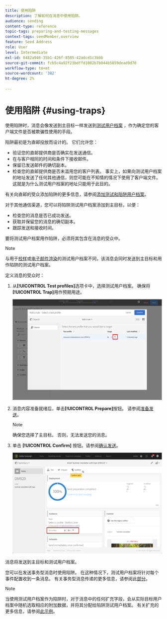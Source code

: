 ```yaml
---
title: 使用陷阱
description: 了解如何在消息中使用陷阱。
audience: sending
content-type: reference
topic-tags: preparing-and-testing-messages
context-tags: seedMember,overview
feature: Seed Address
role: User
level: Intermediate
exl-id: 0482a946-35b1-426f-8505-42adcd1c3bbb
source-git-commit: fcb5c4a92f23bdffd1082b7b044b5859dead9d70
workflow-type: tm+mt
source-wordcount: '382'
ht-degree: 2%

---
```


# 使用陷阱 {#using-traps}

使用陷阱时，消息会像发送到主目标一样发送到[测试用户档案](../../audiences/using/managing-test-profiles.md) ，作为确定您的客户端文件是否被欺骗性使用的手段。

陷阱最初是为直邮投放而设计的。 它们允许您：

* 验证您的直邮提供商是否确实在发送通信。
* 在与客户相同的时间和条件下接收邮件。
* 保留已发送邮件的确切副本。
* 检查您的直邮提供商是否未滥用您的客户列表。 事实上，如果向测试用户档案的地址发送了任何其他通信，则您可能在不知情的情况下使用了客户端文件。 这就是为什么测试用户档案的地址只能用于此目的。

有关向直邮的受众添加陷阱的更多信息，请参阅[添加测试和陷阱用户档案](../../channels/using/defining-the-direct-mail-audience.md#adding-test-and-trap-profiles)。

对于其他通信渠道，您可以将陷阱测试用户档案添加到主目标，以便：

* 检查您的消息是否已成功发送。
* 获取并保留您的消息的确切副本。
* 跟踪发送和接收时间。

要将测试用户档案用作陷阱，必须将其包含在消息的受众中。

>[!NOTE]
>
>与用于[校样](../../sending/using/sending-proofs.md)或[电子邮件渲染](../../sending/using/email-rendering.md)的测试用户档案不同，该消息会同时发送到主目标和用作陷阱的测试用户档案。

定义消息的受众时：

1. 从&#x200B;**[!UICONTROL Test profiles]**&#x200B;选项卡中，选择测试用户档案。 确保将&#x200B;**[!UICONTROL Trap]**&#x200B;用作预期用途。

   ![](assets/trap_select.png)

1. 消息内容准备就绪后，单击&#x200B;**[!UICONTROL Prepare]**&#x200B;按钮。 请参阅[准备发送](../../sending/using/preparing-the-send.md)。
   >[!NOTE]
   >
   >确保您选择了主目标。 否则，无法发送您的消息。

1. 单击 **[!UICONTROL Confirm]** 按钮。请参阅[确认发送](../../sending/using/confirming-the-send.md)。

   ![](assets/trap_confirm.png)

消息将发送到主目标和测试用户档案。

您可以在发送事务型消息时使用陷阱。 在这种情况下，测试用户档案将针对每个事件配置收到一条消息。 有关事务型消息传递的更多信息，请参阅此[部分](../../channels/using/getting-started-with-transactional-msg.md)。

>[!NOTE]
>
>当使用测试用户档案作为陷阱时，对于消息中的任何扩充字段，会从实际目标用户档案中随机选取相应的附加数据，并将其分配给陷阱测试用户档案。 有关扩充的更多信息，请参阅[此示例](../../automating/using/enriching-profile-data-file.md)。
